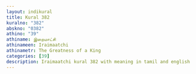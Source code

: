 ```yaml
---
layout: indikural
title: Kural 382
kuralno: "382"
abskno: "0382"
athino: "39"
athiname: இறைமாட்சி
athinameen: Iraimaatchi
athinametr: The Greatness of a King
categories: [39]
description: Iraimaatchi kural 382 with meaning in tamil and english 
---
```


